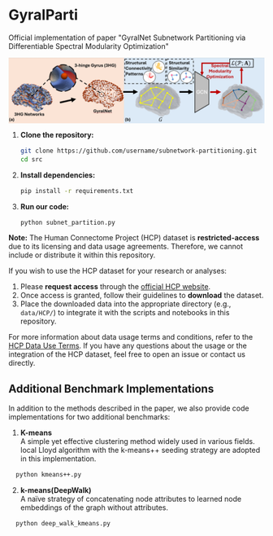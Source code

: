 # GyralParti
Official implementation of paper "GyralNet Subnetwork Partitioning via Differentiable Spectral Modularity Optimization"

<img src="/fig/overall.png" width="600px" style="display: block; margin: 0 auto;"/>

1. **Clone the repository:**
   ```bash
   git clone https://github.com/username/subnetwork-partitioning.git
   cd src
   ```
2. **Install dependencies:**
   ```bash
   pip install -r requirements.txt
   ```
3. **Run our code:**
   ```bash
   python subnet_partition.py
   ```
 **Note:**  The Human Connectome Project (HCP) dataset is **restricted-access** due to its licensing and data usage agreements. Therefore, we cannot include or distribute it within this repository. 

If you wish to use the HCP dataset for your research or analyses:
1. Please **request access** through the [official HCP website](https://www.humanconnectome.org/study/hcp-young-adult).
2. Once access is granted, follow their guidelines to **download** the dataset.
3. Place the downloaded data into the appropriate directory (e.g., `data/HCP/`) to integrate it with the scripts and notebooks in this repository.

For more information about data usage terms and conditions, refer to the [HCP Data Use Terms](https://www.humanconnectome.org/study/hcp-young-adult/data-use-terms). If you have any questions about the usage or the integration of the HCP dataset, feel free to open an issue or contact us directly.
## Additional Benchmark Implementations

In addition to the methods described in the paper, we also provide code implementations for two additional benchmarks:

1. **K-means**  
   A simple yet effective clustering method widely used in various fields. local Lloyd algorithm with the k-means++ seeding strategy are adopted in this implementation. 
```bash
  python kmeans++.py
  ```

2. **k-means(DeepWalk)**  
   A naïve strategy of concatenating node attributes to learned node embeddings of the graph without attributes.
```bash
  python deep_walk_kmeans.py
  ```
